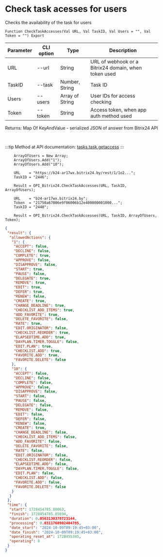 ﻿---
sidebar_position: 20
---

# Check task acesses for users
 Checks the availability of the task for users



`Function CheckTaskAccesses(Val URL, Val TaskID, Val Users = "", Val Token = "") Export`

  | Parameter | CLI option | Type | Description |
  |-|-|-|-|
  | URL | --url | String | URL of webhook or a Bitrix24 domain, when token used |
  | TaskID | --task | Number, String | Task ID |
  | Users | --users | Array of String | User IDs for access checking |
  | Token | --token | String | Access token, when app auth method used |

  
  Returns:  Map Of KeyAndValue - serialized JSON of answer from Bitrix24 API

<br/>

:::tip
Method at API documentation: [tasks.task.getaccess](https://dev.1c-bitrix.ru/rest_help/tasks/task/tasks/tasks_task_getaccess.php)
:::
<br/>


```bsl title="Code example"
    ArrayOfUsers = New Array;
    ArrayOfUsers.Add("1");
    ArrayOfUsers.Add("10");

    URL    = "https://b24-ar17wx.bitrix24.by/rest/1/1o2...";
    TaskID = "2446";

    Result = OPI_Bitrix24.CheckTaskAccesses(URL, TaskID, ArrayOfUsers);

    URL    = "b24-ar17wx.bitrix24.by";
    Token  = "21750a67006e9f06006b12e400000001000...";
    TaskID = "2448";

    Result = OPI_Bitrix24.CheckTaskAccesses(URL, TaskID, ArrayOfUsers, Token);
```
 



```json title="Result"
{
 "result": {
  "allowedActions": {
   "1": {
    "ACCEPT": false,
    "DECLINE": false,
    "COMPLETE": true,
    "APPROVE": false,
    "DISAPPROVE": false,
    "START": true,
    "PAUSE": false,
    "DELEGATE": true,
    "REMOVE": true,
    "EDIT": true,
    "DEFER": true,
    "RENEW": false,
    "CREATE": true,
    "CHANGE_DEADLINE": true,
    "CHECKLIST_ADD_ITEMS": true,
    "ADD_FAVORITE": true,
    "DELETE_FAVORITE": false,
    "RATE": true,
    "EDIT.ORIGINATOR": false,
    "CHECKLIST.REORDER": true,
    "ELAPSEDTIME.ADD": true,
    "DAYPLAN.TIMER.TOGGLE": false,
    "EDIT.PLAN": true,
    "CHECKLIST.ADD": true,
    "FAVORITE.ADD": true,
    "FAVORITE.DELETE": false
   },
   "10": {
    "ACCEPT": false,
    "DECLINE": false,
    "COMPLETE": false,
    "APPROVE": false,
    "DISAPPROVE": false,
    "START": false,
    "PAUSE": false,
    "DELEGATE": false,
    "REMOVE": false,
    "EDIT": false,
    "DEFER": false,
    "RENEW": false,
    "CREATE": true,
    "CHANGE_DEADLINE": false,
    "CHECKLIST_ADD_ITEMS": false,
    "ADD_FAVORITE": false,
    "DELETE_FAVORITE": false,
    "RATE": false,
    "EDIT.ORIGINATOR": false,
    "CHECKLIST.REORDER": false,
    "ELAPSEDTIME.ADD": false,
    "DAYPLAN.TIMER.TOGGLE": false,
    "EDIT.PLAN": false,
    "CHECKLIST.ADD": false,
    "FAVORITE.ADD": false,
    "FAVORITE.DELETE": false
   }
  }
 },
 "time": {
  "start": 1728454785.80063,
  "finish": 1728454785.85694,
  "duration": 0.0563130378723144,
  "processing": 0.0311760902404785,
  "date_start": "2024-10-09T09:19:45+03:00",
  "date_finish": "2024-10-09T09:19:45+03:00",
  "operating_reset_at": 1728455385,
  "operating": 0
 }
}
```
